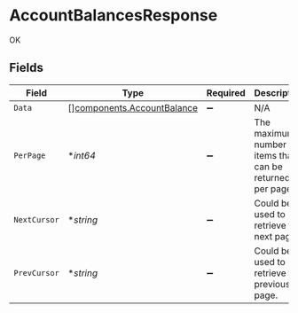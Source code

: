 # AccountBalancesResponse

OK


## Fields

| Field                                                                    | Type                                                                     | Required                                                                 | Description                                                              |
| ------------------------------------------------------------------------ | ------------------------------------------------------------------------ | ------------------------------------------------------------------------ | ------------------------------------------------------------------------ |
| `Data`                                                                   | [][components.AccountBalance](../../models/components/accountbalance.md) | :heavy_minus_sign:                                                       | N/A                                                                      |
| `PerPage`                                                                | **int64*                                                                 | :heavy_minus_sign:                                                       | The maximum number of items that can be returned per page.               |
| `NextCursor`                                                             | **string*                                                                | :heavy_minus_sign:                                                       | Could be used to retrieve the next page.                                 |
| `PrevCursor`                                                             | **string*                                                                | :heavy_minus_sign:                                                       | Could be used to retrieve the previous page.                             |